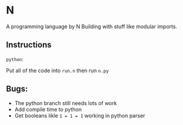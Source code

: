 # N
A programming language by N Building with stuff like modular imports.

## Instructions
`python`:

Put all of the code into `run.n` then run `n.py`

## Bugs:
- The python branch still needs lots of work
- Add compile time to python
- Get booleans likle `1 = 1 = 1` working in python parser